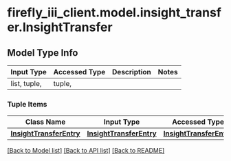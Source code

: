 # firefly_iii_client.model.insight_transfer.InsightTransfer

## Model Type Info
Input Type | Accessed Type | Description | Notes
------------ | ------------- | ------------- | -------------
list, tuple,  | tuple,  |  | 

### Tuple Items
Class Name | Input Type | Accessed Type | Description | Notes
------------- | ------------- | ------------- | ------------- | -------------
[**InsightTransferEntry**](InsightTransferEntry.md) | [**InsightTransferEntry**](InsightTransferEntry.md) | [**InsightTransferEntry**](InsightTransferEntry.md) |  | 

[[Back to Model list]](../../README.md#documentation-for-models) [[Back to API list]](../../README.md#documentation-for-api-endpoints) [[Back to README]](../../README.md)

